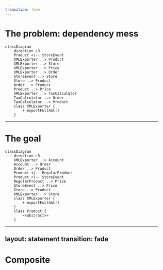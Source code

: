 ```yaml
---
transition: fade
---
```


# The problem: dependency mess

```mermaid
classDiagram
    direction LR
    Product <|-- StoreEvent
    XMLExporter ..> Product
    XMLExporter ..> Store
    XMLExporter ..> Price
    XMLExporter ..> Order
    StoreEvent ..> Store
    Store ..> Product
    Order ..> Product
    Product ..> Price
    XMLExporter ..> TaxCalculator
    TaxCalculator ..> Order
    TaxCalculator ..> Product
    class XMLExporter {
        + exportFullXml()
    }
```

---

# The goal

```mermaid
classDiagram
    direction LR
    XMLExporter ..> Account
    Account ..> Order
    Order ..> Product
    Product <|-- RegularProduct
    Product <|-- StoreEvent
    RegularProduct ..> Price
    StoreEvent ..> Price
    Store ..> Product
    XMLExporter ..> Store
    class XMLExporter {
        + exportFullXml()
    }
    class Product {
        <<abstract>>
    }
```

---
layout: statement
transition: fade
---

# Composite
